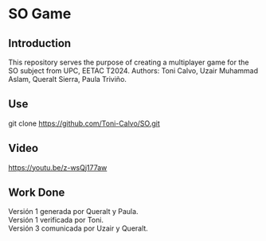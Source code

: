 # SO Game
## Introduction
This repository serves the purpose of creating a multiplayer game for the SO subject from UPC, EETAC T2024.
Authors: Toni Calvo, Uzair Muhammad Aslam, Queralt Sierra, Paula Triviño.
## Use
git clone https://github.com/Toni-Calvo/SO.git
## Video
https://youtu.be/z-wsQj177aw
## Work Done
Versión 1 generada por Queralt y Paula.<br>
Versión 1 verificada por Toni.<br>
Versión 3 comunicada por Uzair y Queralt.<br>  